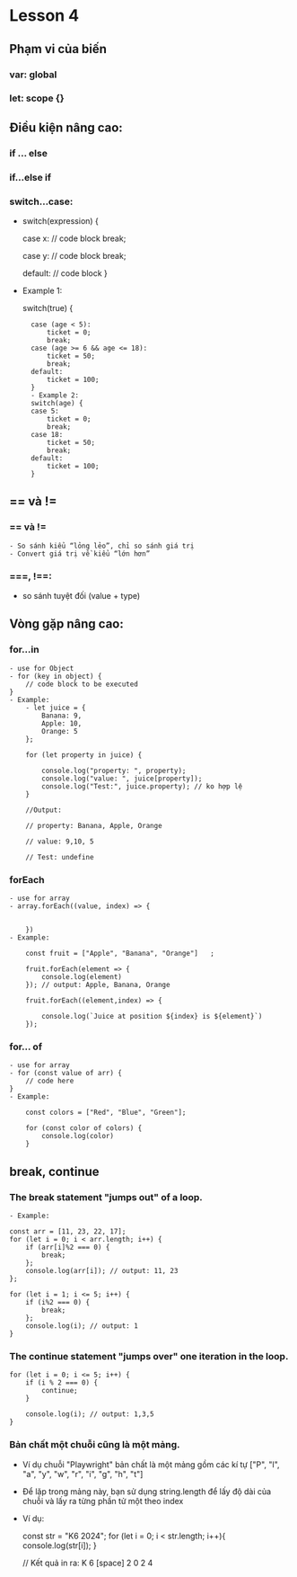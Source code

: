 # Lesson 4

## Phạm vi của biến
### var: global
### let: scope {}

## Điều kiện nâng cao: 
### if ... else
### if…else if
### switch…case:
- switch(expression) {

    case x:
        // code block
        break;

    case y:
        // code block
        break;
        
    default:
        // code block
    }
- Example 1:

    switch(true) {
        
        case (age < 5):
            ticket = 0;
            break;
        case (age >= 6 && age <= 18):
            ticket = 50;
            break;
        default:
            ticket = 100;
        }
        - Example 2: 
        switch(age) {
        case 5:
            ticket = 0;
            break;
        case 18:
            ticket = 50;
            break;
        default:
            ticket = 100;
        }
## == và !=
### == và !=
    - So sánh kiểu “lỏng lẻo”, chỉ so sánh giá trị
    - Convert giá trị về kiểu “lớn hơn”
### ===, !==: 
- so sánh tuyệt đối (value + type)

## Vòng gặp nâng cao:
### for...in
    - use for Object
    - for (key in object) {
        // code block to be executed
    }
    - Example: 
        - let juice = {
            Banana: 9,
            Apple: 10,
            Orange: 5
        }; 

        for (let property in juice) {

            console.log("property: ", property); 
            console.log("value: ", juice[property]); 
            console.log("Test:", juice.property); // ko hợp lệ
        }

        //Output: 

        // property: Banana, Apple, Orange

        // value: 9,10, 5

        // Test: undefine

            
### forEach
    - use for array
    - array.forEach((value, index) => {


        })
    - Example: 

        const fruit = ["Apple", "Banana", "Orange"]   ;

        fruit.forEach(element => {
            console.log(element)
        }); // output: Apple, Banana, Orange

        fruit.forEach((element,index) => {

            console.log(`Juice at position ${index} is ${element}`)
        }); 
### for... of
    - use for array
    - for (const value of arr) {
        // code here
    }
    - Example: 

        const colors = ["Red", "Blue", "Green"];

        for (const color of colors) {
            console.log(color)
        }

## break, continue
### The break statement "jumps out" of a loop.
    - Example: 

    const arr = [11, 23, 22, 17];
    for (let i = 0; i < arr.length; i++) {
        if (arr[i]%2 === 0) {
            break;
        };
        console.log(arr[i]); // output: 11, 23
    };

    for (let i = 1; i <= 5; i++) {
        if (i%2 === 0) {
            break;
        };
        console.log(i); // output: 1
    }

### The continue statement "jumps over" one iteration in the loop.
    for (let i = 0; i <= 5; i++) {
        if (i % 2 === 0) {
            continue;
        }

        console.log(i); // output: 1,3,5
    }

### Bản chất một chuỗi cũng là một mảng. 
- Ví dụ chuỗi "Playwright" bản chất là một mảng gồm các kí tự ["P", "l", "a", "y", "w", "r", "i", "g", "h", "t"]
- Để lặp trong mảng này, bạn sử dụng string.length để lấy độ dài của chuỗi và lấy ra từng phần tử một theo index
- Ví dụ:

    const str = "K6 2024";
    for (let i = 0; i < str.length; i++){
    console.log(str[i]);
    }

    // Kết quả in ra:
    K
    6 
    [space]
    2
    0
    2
    4    